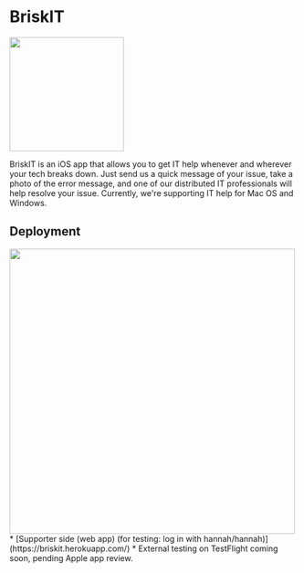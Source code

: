 # BriskIT
<img src="http://jadami10.github.io/ITHelp/git_logo.png" width=200px>

BriskIT is an iOS app that allows you to get IT help whenever and wherever your tech breaks down. Just send us a quick message of your issue, take a photo of the error message, and one of our distributed IT professionals will help resolve your issue. Currently, we're supporting IT help for Mac OS and Windows.

## Deployment
<img src="http://jadami10.github.io/ITHelp/mock.png" width=500px>
* [Supporter side (web app) (for testing: log in with hannah/hannah)](https://briskit.herokuapp.com/)
* External testing on TestFlight coming soon, pending Apple app review.
